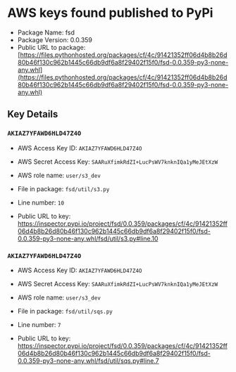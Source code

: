 # AWS keys found published to PyPi

* Package Name: fsd
* Package Version: 0.0.359
* Public URL to package: [https://files.pythonhosted.org/packages/cf/4c/91421352ff06d4b8b26d80b46f130c962b1445c66db9df6a8f29402f15f0/fsd-0.0.359-py3-none-any.whl](https://files.pythonhosted.org/packages/cf/4c/91421352ff06d4b8b26d80b46f130c962b1445c66db9df6a8f29402f15f0/fsd-0.0.359-py3-none-any.whl)

## Key Details

### `AKIAZ7YFAWD6HLD47Z4O`

* AWS Access Key ID: `AKIAZ7YFAWD6HLD47Z4O`
* AWS Secret Access Key: `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` 
* AWS role name: `user/s3_dev`
* File in package: `fsd/util/s3.py`
* Line number: `10`

* Public URL to key: https://inspector.pypi.io/project/fsd/0.0.359/packages/cf/4c/91421352ff06d4b8b26d80b46f130c962b1445c66db9df6a8f29402f15f0/fsd-0.0.359-py3-none-any.whl/fsd/util/s3.py#line.10



### `AKIAZ7YFAWD6HLD47Z4O`

* AWS Access Key ID: `AKIAZ7YFAWD6HLD47Z4O`
* AWS Secret Access Key: `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` 
* AWS role name: `user/s3_dev`
* File in package: `fsd/util/sqs.py`
* Line number: `7`

* Public URL to key: https://inspector.pypi.io/project/fsd/0.0.359/packages/cf/4c/91421352ff06d4b8b26d80b46f130c962b1445c66db9df6a8f29402f15f0/fsd-0.0.359-py3-none-any.whl/fsd/util/sqs.py#line.7


